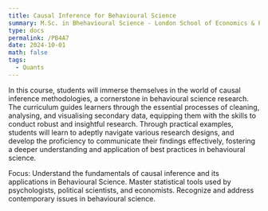```yaml
---
title: Causal Inference for Behavioural Science
summary: M.Sc. in Bhehavioural Science - London School of Economics & Political Science
type: docs
permalink: /PB4A7
date: 2024-10-01
math: false
tags:
  - Quants
---
```


In this course, students will immerse themselves in the world of causal inference methodologies, a cornerstone in behavioural science research. The curriculum guides learners through the essential processes of cleaning, analysing, and visualising secondary data, equipping them with the skills to conduct robust and insightful research. Through practical examples, students will learn to adeptly navigate various research designs, and develop the proficiency to communicate their findings effectively, fostering a deeper understanding and application of best practices in behavioural science.

Focus: Understand the fundamentals of causal inference and its applications in Behavioural Science. Master statistical tools used by psychologists, political scientists, and economists. Recognize and address contemporary issues in behavioural science.
